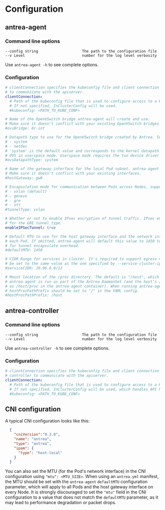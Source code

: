# Configuration

## antrea-agent

### Command line options
```
--config string                    The path to the configuration file
--v Level                          number for the log level verbosity
```
Use `antrea-agent -h` to see complete options.

### Configuration
```yaml
# clientConnection specifies the kubeconfig file and client connection settings for the agent
# to communicate with the apiserver.
clientConnection:
  # Path of the kubeconfig file that is used to configure access to a K8s cluster.
  # If not specified, InClusterConfig will be used.
  #kubeconfig: <PATH_TO_KUBE_CONF>

# Name of the OpenVSwitch bridge antrea-agent will create and use.
# Make sure it doesn't conflict with your existing OpenVSwitch bridges.
#ovsBridge: br-int

# Datapath type to use for the OpenVSwitch bridge created by Antrea. Supported values are:
# - system
# - netdev
# 'system' is the default value and corresponds to the kernel datapath. Use 'netdev' to run
# OVS in userspace mode. Userspace mode requires the tun device driver to be available.
#ovsDatapathType: system

# Name of the gateway interface for the local Pod subnet. antrea-agent will create the interface on the OVS bridge.
# Make sure it doesn't conflict with your existing interfaces.
#hostGateway: gw0

# Encapsulation mode for communication between Pods across Nodes, supported values:
# - vxlan (default)
# - geneve
# - gre
# - stt
#tunnelType: vxlan

# Whether or not to enable IPsec encryption of tunnel traffic. IPsec encryption is only supported
# for the GRE tunnel type.
enableIPSecTunnel: true

# Default MTU to use for the host gateway interface and the network interface of
# each Pod. If omitted, antrea-agent will default this value to 1450 to accommodate
# for tunnel encapsulate overhead.
#defaultMTU: 1450

# CIDR Range for services in cluster. It's required to support egress network policy, should
# be set to the same value as the one specified by --service-cluster-ip-range for kube-apiserver.
#serviceCIDR: 10.96.0.0/12

# Mount location of the /proc directory. The default is "/host", which is appropriate when
# antrea-agent is run as part of the Antrea DaemonSet (and the host's /proc directory is mounted
# as /host/proc in the antrea-agent container). When running antrea-agent as a process,
# hostProcPathPrefix should be set to "/" in the YAML config.
#hostProcPathPrefix: /host
```

## antrea-controller

### Command line options
```
--config string                    The path to the configuration file
--v Level                          number for the log level verbosity
```
Use `antrea-controller -h` to see complete options.

### Configuration
```yaml
# clientConnection specifies the kubeconfig file and client connection settings for the 
# controller to communicate with the apiserver.
clientConnection:
  # Path of the kubeconfig file that is used to configure access to a K8s cluster.
  # If not specified, InClusterConfig will be used, which handles API host discovery and authentication automatically.
  #kubeconfig: <PATH_TO_KUBE_CONF>
```

## CNI configuration

A typical CNI configuration looks like this:
```json
  {
    "cniVersion":"0.3.0",
    "name": "antrea",
    "type": "antrea",
    "ipam": {
      "type": "host-local"
    }
  }
```

You can also set the MTU (for the Pod's network interface) in the CNI
configuration using `"mtu": <MTU_SIZE>`. When using an `antrea.yml` manifest, the
MTU should be set with the `antrea-agent` `defaultMTU` configuration parameter,
which will apply to all Pods and the host gateway interface on every Node. It is
strongly discouraged to set the `"mtu"` field in the CNI configuration to a
value that does not match the `defaultMTU` parameter, as it may lead to
performance degradation or packet drops.

